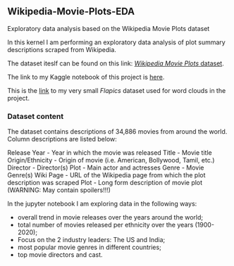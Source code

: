 ## Wikipedia-Movie-Plots-EDA
Exploratory data analysis based on the Wikipedia Movie Plots dataset

In this kernel I am performing an exploratory data analysis of plot summary descriptions scraped from Wikipedia.

The dataset iteslf can be found on this link: [*Wikipedia Movie Plots* dataset](https://www.kaggle.com/jrobischon/wikipedia-movie-plots).

The link to my Kaggle notebook of this project is [here](https://www.kaggle.com/tatianasnwrt/wikipedia-movie-plots-eda?scriptVersionId=31690832).

This is the [link](https://www.kaggle.com/tatianasnwrt/flags-pics2) to my very small *Flapics* dataset used for word clouds in the project.

### Dataset content
The dataset contains descriptions of 34,886 movies from around the world. Column descriptions are listed below:

Release Year - Year in which the movie was released
Title - Movie title
Origin/Ethnicity - Origin of movie (i.e. American, Bollywood, Tamil, etc.)
Director - Director(s)
Plot - Main actor and actresses
Genre - Movie Genre(s)
Wiki Page - URL of the Wikipedia page from which the plot description was scraped
Plot - Long form description of movie plot (WARNING: May contain spoilers!!!)

In the jupyter notebook I am exploring data in the following ways:
- overall trend in movie releases over the years around the world;
- total number of movies released per ethnicity over the years (1900-2020);
- Focus on the 2 industry leaders: The US and India;
- most popular movie genres in different countries;
- top movie directors and cast.


